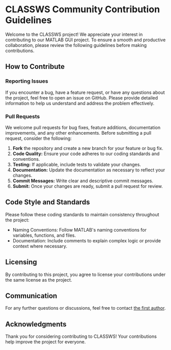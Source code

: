 # CLASSWS Community Contribution Guidelines

Welcome to the CLASSWS project! We appreciate your interest in contributing to our MATLAB GUI project. To ensure a smooth and productive collaboration, please review the following guidelines before making contributions.

## How to Contribute

### Reporting Issues

If you encounter a bug, have a feature request, or have any questions about the project, feel free to open an issue on GitHub. Please provide detailed information to help us understand and address the problem effectively.

### Pull Requests

We welcome pull requests for bug fixes, feature additions, documentation improvements, and any other enhancements. Before submitting a pull request, consider the following:

1. **Fork** the repository and create a new branch for your feature or bug fix.
2. **Code Quality:** Ensure your code adheres to our coding standards and conventions.
3. **Testing:** If applicable, include tests to validate your changes.
4. **Documentation:** Update the documentation as necessary to reflect your changes.
5. **Commit Messages:** Write clear and descriptive commit messages.
6. **Submit:** Once your changes are ready, submit a pull request for review.

## Code Style and Standards

Please follow these coding standards to maintain consistency throughout the project:

- Naming Conventions: Follow MATLAB's naming conventions for variables, functions, and files.
- Documentation: Include comments to explain complex logic or provide context where necessary.

## Licensing

By contributing to this project, you agree to license your contributions under the same license as the project.

## Communication

For any further questions or discussions, feel free to contact [the first author](ayoub-bel17@hotmail.com).

## Acknowledgments

Thank you for considering contributing to CLASSWS! Your contributions help improve the project for everyone.
